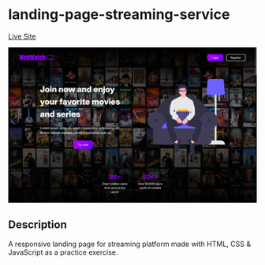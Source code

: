 # landing-page-streaming-service

[Live Site](https://landing-page-streaming-service-brtkg1gjb.vercel.app/)

![Preview image](preview.png)

## Description

A responsive landing page for streaming platform made with HTML, CSS & JavaScript as a practice exercise.
